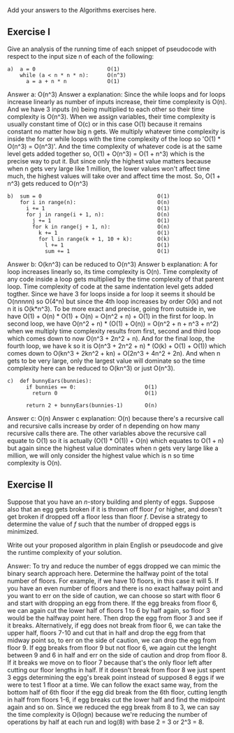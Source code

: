 Add your answers to the Algorithms exercises here.

## Exercise I

Give an analysis of the running time of each snippet of
pseudocode with respect to the input size n of each of the following:

```
a)  a = 0                       O(1)
    while (a < n * n * n):      O(n^3)
      a = a + n * n             O(1)
```
Answer a: O(n^3)
Answer a explanation: Since the while loops and for loops increase linearly as number of inputs increase, their time complexity is O(n). And we have 3 inputs (n) being multiplied to each other so their time complexity is O(n^3). When we assign variables, their time complexity is usually constant time of O(c) or in this case O(1) because it remains constant no matter how big n gets. We multiply whatever time complexity is inside the for or while loops with the time complexity of the loop so 'O(1) * O(n^3) = O(n^3)'. And the time complexity of whatever code is at the same level gets added together so, O(1) + O(n^3) = O(1 + n^3) which is the precise way to put it. But since only the highest value matters because when n gets very large like 1 million, the lower values won't affect time much, the highest values will take over and affect time the most. So, O(1 + n^3) gets reduced to O(n^3)

```
b)  sum = 0                                     O(1)           
    for i in range(n):                          O(n)
      i += 1                                    O(1)
      for j in range(i + 1, n):                 O(n)
        j += 1                                  O(1)
        for k in range(j + 1, n):               O(n)
          k += 1                                O(1)
          for l in range(k + 1, 10 + k):        O(k)    
            l += 1                              O(1)       
            sum += 1                            O(1)
```
Answer b: O(kn^3) can be reduced to O(n^3)
Answer b explanation: A for loop increases linearly so, its time complexity is O(n). Time complexity of any code inside a loop gets multiplied by the time complexity of that parent loop. Time complexity of code at the same indentation level gets added togther. Since we have 3 for loops inside a for loop it seems it should be O(n*n*n*n*n) so O(4^n) but since the 4th loop increases by order O(k) and not n it is O(k*n^3). To be more exact and precise, going from outside in, we have O(1) + O(n) * O(1) + O(n) = O(n^2 + n) + O(1) in the first for loop. In second loop, we have O(n^2 + n) * (O(1) + O(n)) = O(n^2 + n + n^3 + n^2) when we multiply time complexity results from first, second and third loop which comes down to now O(n^3 + 2n^2 + n). And for the final loop, the fourth loop, we have k so it is O(n^3 + 2n^2 + n) * (O(k) + O(1) + O(1)) which comes down to O(kn^3 + 2kn^2 + kn) + O(2n^3 + 4n^2 + 2n). And when n gets to be very large, only the largest value will dominate so the time complexity here can be reduced to O(kn^3) or just O(n^3).

```
c)  def bunnyEars(bunnies):
      if bunnies == 0:                      O(1)
        return 0                            O(1)

      return 2 + bunnyEars(bunnies-1)       O(n)    
```
Answer c: O(n)
Answer c explanation: O(n) because there's a recursive call and recursive calls increase by order of n depending on how many recursive calls there are. The other variables above the recursive call equate to O(1) so it is actually (O(1) * O(1)) + O(n) which equates to O(1 + n) but again since the highest value dominates when n gets very large like a million, we will only consider the highest value which is n so time complexity is O(n).

## Exercise II

Suppose that you have an _n_-story building and plenty of eggs. Suppose also that an egg gets broken if it is thrown off floor _f_ or higher, and doesn't get broken if dropped off a floor less than floor _f_. Devise a strategy to determine the value of _f_ such that the number of dropped eggs is minimized.

Write out your proposed algorithm in plain English or pseudocode and give the runtime complexity of your solution.

Answer: To try and reduce the number of eggs dropped we can mimic the binary search approach here. Determine the halfway point of the total number of floors. For example, if we have 10 floors, in this case it will 5. If you have an even number of floors and there is no exact halfway point and you want to err on the side of caution, we can choose so start with floor 6 and start with dropping an egg from there. If the egg breaks from floor 6, we can again cut the lower half of floors 1 to 6 by half again, so floor 3 would be the halfway point here. Then drop the egg from floor 3 and see if it breaks. Alternatively, if egg does not break from floor 6, we can take the upper half, floors 7-10 and cut that in half and drop the egg from that midway point so, to err on the side of caution, we can drop the egg from floor 9. If egg breaks from floor 9 but not floor 6, we again cut the lenght between 9 and 6 in half and err on the side of caution and drop from floor 8. If it breaks we move on to floor 7 because that's the only floor left after cutting our floor lengths in half. If it doesn't break from floor 8 we just spent 3 eggs determining the egg's break point instead of supposed 8 eggs if we were to test 1 floor at a time. We can follow the exact same way, from the bottom half of 6th floor if the egg did break from the 6th floor, cutting length in half from floors 1-6, if egg breaks cut the lower half and find the midpoint again and so on. Since we reduced the egg break from 8 to 3, we can say the time complexity is O(logn) because we're reducing the number of operations by half at each run and log(8) with base 2 = 3 or 2^3 = 8. 